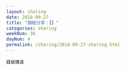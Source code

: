 ```yaml
---
layout: sharing
date: 2018-09-27
title: "讀經分享：【】"
categories: sharing
weekNum: 36
dayNum: 4
permalink: /sharing/2018-09-27-sharing.html
---
```


`錢斌傳道`
